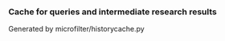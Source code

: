 
###  Cache for queries and intermediate research results 

Generated by microfilter/historycache.py

